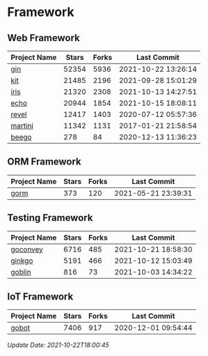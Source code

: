 # Framework

## Web Framework
| Project Name | Stars | Forks | Last Commit |
| ------------ | ----- | ----- | ----------- |
| [gin](https://github.com/gin-gonic/gin) | 52354 | 5936 | 2021-10-22 13:26:14 |
| [kit](https://github.com/go-kit/kit) | 21485 | 2196 | 2021-09-28 15:01:29 |
| [iris](https://github.com/kataras/iris) | 21320 | 2308 | 2021-10-13 14:27:51 |
| [echo](https://github.com/labstack/echo) | 20944 | 1854 | 2021-10-15 18:08:11 |
| [revel](https://github.com/revel/revel) | 12417 | 1403 | 2020-07-12 05:57:36 |
| [martini](https://github.com/go-martini/martini) | 11342 | 1131 | 2017-01-21 21:58:54 |
| [beego](https://github.com/astaxie/beego) | 278 | 84 | 2020-12-13 11:36:23 |

## ORM Framework
| Project Name | Stars | Forks | Last Commit |
| ------------ | ----- | ----- | ----------- |
| [gorm](https://github.com/jinzhu/gorm) | 373 | 120 | 2021-05-21 23:39:31 |

## Testing Framework
| Project Name | Stars | Forks | Last Commit |
| ------------ | ----- | ----- | ----------- |
| [goconvey](https://github.com/smartystreets/goconvey) | 6716 | 485 | 2021-10-21 18:58:30 |
| [ginkgo](https://github.com/onsi/ginkgo) | 5191 | 466 | 2021-10-12 15:03:49 |
| [goblin](https://github.com/franela/goblin) | 816 | 73 | 2021-10-03 14:34:22 |

## IoT Framework
| Project Name | Stars | Forks | Last Commit |
| ------------ | ----- | ----- | ----------- |
| [gobot](https://github.com/hybridgroup/gobot) | 7406 | 917 | 2020-12-01 09:54:44 |

*Update Date: 2021-10-22T18:00:45*